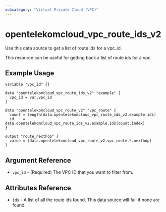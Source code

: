 ```yaml
---
subcategory: "Virtual Private Cloud (VPC)"
---
```


# opentelekomcloud_vpc_route_ids_v2

Use this data source to get a list of route ids for a vpc_id.

This resource can be useful for getting back a list of route ids for a vpc.

## Example Usage

```hcl
variable "vpc_id" {}

data "opentelekomcloud_vpc_route_ids_v2" "example" {
  vpc_id = var.vpc_id
}

data "opentelekomcloud_vpc_route_v2" "vpc_route" {
  count = length(data.opentelekomcloud_vpc_route_ids_v2.example.ids)
  id    = data.opentelekomcloud_vpc_route_ids_v2.example.ids[count.index]
}

output "route_nexthop" {
  value = [data.opentelekomcloud_vpc_route_v2.vpc_route.*.nexthop]
}
```

## Argument Reference

* `vpc_id` - (Required) The VPC ID that you want to filter from.

## Attributes Reference

* `ids` - A list of all the route ids found. This data source will fail if none are found.
